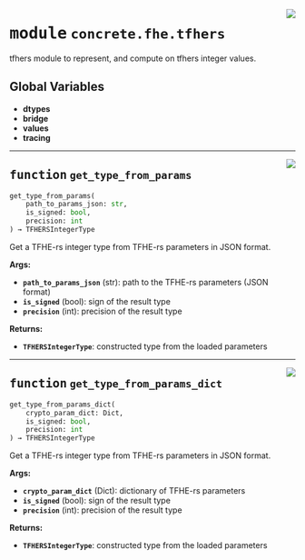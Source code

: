 <!-- markdownlint-disable -->

<a href="../../frontends/concrete-python/concrete/fhe/tfhers/__init__.py#L0"><img align="right" style="float:right;" src="https://img.shields.io/badge/-source-cccccc?style=flat-square"></a>

# <kbd>module</kbd> `concrete.fhe.tfhers`
tfhers module to represent, and compute on tfhers integer values. 

**Global Variables**
---------------
- **dtypes**
- **bridge**
- **values**
- **tracing**

---

<a href="../../frontends/concrete-python/concrete/fhe/tfhers/__init__.py#L27"><img align="right" style="float:right;" src="https://img.shields.io/badge/-source-cccccc?style=flat-square"></a>

## <kbd>function</kbd> `get_type_from_params`

```python
get_type_from_params(
    path_to_params_json: str,
    is_signed: bool,
    precision: int
) → TFHERSIntegerType
```

Get a TFHE-rs integer type from TFHE-rs parameters in JSON format. 



**Args:**
 
 - <b>`path_to_params_json`</b> (str):  path to the TFHE-rs parameters (JSON format) 
 - <b>`is_signed`</b> (bool):  sign of the result type 
 - <b>`precision`</b> (int):  precision of the result type 



**Returns:**
 
 - <b>`TFHERSIntegerType`</b>:  constructed type from the loaded parameters 


---

<a href="../../frontends/concrete-python/concrete/fhe/tfhers/__init__.py#L48"><img align="right" style="float:right;" src="https://img.shields.io/badge/-source-cccccc?style=flat-square"></a>

## <kbd>function</kbd> `get_type_from_params_dict`

```python
get_type_from_params_dict(
    crypto_param_dict: Dict,
    is_signed: bool,
    precision: int
) → TFHERSIntegerType
```

Get a TFHE-rs integer type from TFHE-rs parameters in JSON format. 



**Args:**
 
 - <b>`crypto_param_dict`</b> (Dict):  dictionary of TFHE-rs parameters 
 - <b>`is_signed`</b> (bool):  sign of the result type 
 - <b>`precision`</b> (int):  precision of the result type 



**Returns:**
 
 - <b>`TFHERSIntegerType`</b>:  constructed type from the loaded parameters 


